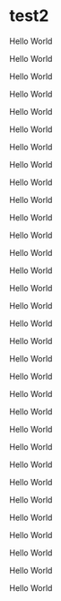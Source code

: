 # test2

Hello World

Hello World

Hello World
Hello World
Hello World
Hello World
Hello World
Hello World
Hello World
Hello World
Hello World
Hello World
Hello World
Hello World
Hello World
Hello World
Hello World
Hello World
Hello World
Hello World
Hello World
Hello World
Hello World
Hello World
Hello World
Hello World
Hello World
Hello World
Hello World
Hello World
Hello World
Hello World
